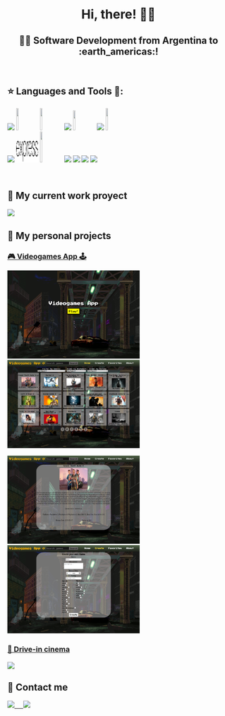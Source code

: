 <h1 align='center'>Hi, there! 🙋‍♂️</h1>

<h2 align="center">
👨‍💻 Software Development from Argentina to :earth_americas:!
</h2>

&nbsp;&nbsp;


## :star: Languages and Tools 🔨:

<p>
  <code><img width="10%" src="https://www.vectorlogo.zone/logos/w3_html5/w3_html5-ar21.svg"></code>
  <code><img width="10%" height="50px" src="http://1000marcas.net/wp-content/uploads/2021/02/CSS-Logo.png"></code>
  <code><img width="10%" height="50px" src="https://openclipart.org/download/272343/1486640684.svg"></code>
  <code><img width="10%" src="https://www.vectorlogo.zone/logos/reactjs/reactjs-ar21.svg"></code>
  <code><img width="10%" height="45" src="https://cdn.worldvectorlogo.com/logos/redux.svg"></code>
  <code><img width="10%" src="https://www.vectorlogo.zone/logos/getbootstrap/getbootstrap-ar21.svg"></code>
  <code><img width="10%" height="50px" src="https://cdn.worldvectorlogo.com/logos/material-ui-1.svg"></code>
  <br />
  <code><img width="10%" src="https://www.vectorlogo.zone/logos/nodejs/nodejs-ar21.svg"></code>
  <code><img width="10%" height='50px' src="https://github.com/rafamossetto/rafamossetto/blob/main/logos/expressjs.svg"></code>
  <code><img width="10%" height="70px"src="https://infinapps.com/wp-content/uploads/2018/10/mongodb-logo.png"></code>
  <code><img width="10%" src="https://vistapointe.net/images/mongoose-noda-wallpaper-6.jpg"></code>
  <code><img width="10%" src="https://www.vectorlogo.zone/logos/postgresql/postgresql-ar21.svg"></code>
  <code><img width="10%" src="https://www.vectorlogo.zone/logos/sequelizejs/sequelizejs-ar21.svg"></code>
  <code><img width="10%" src="https://www.vectorlogo.zone/logos/git-scm/git-scm-ar21.svg"></code>
  <br />
</p>

&nbsp;

## :pushpin: My current work proyect
[<img target="_blank" src="https://github.com/rafamossetto/rafamossetto/assets/80932298/71459a1e-d2c2-4ae4-bb47-58b77ba2aebc">](https://www.personalpay.com.ar/)


## :pushpin: My personal projects
  <h3><a href='https://github.com/rafamossetto/PI-Videogames-FT13'>🎮 Videogames App 🕹</a></h3>
<p>
  <a><img width='300px' height='200px' src="https://github.com/rafamossetto/rafamossetto/blob/main/screenshots/landing.png"></a>
  <a><img width='300px' height='200px' src="https://github.com/rafamossetto/rafamossetto/blob/main/screenshots/home.png"></a>
</p>
<p>
  <a><img width='300px' height='200px' src="https://github.com/rafamossetto/rafamossetto/blob/main/screenshots/game.png"></a>
  <a><img width='300px' height='200px'' src="https://github.com/rafamossetto/rafamossetto/blob/main/screenshots/form.png"></a>
</p>
  <h3><a href='https://github.com/rafamossetto/PG-Henry'>🎥 Drive-in cinema</a></h3>
<p>
  <a href="https://henry-movie-app.vercel.app/" ><img align="center" src="https://res.cloudinary.com/juancereceda/image/upload/v1627265729/Screen_Shot_2021-07-25_at_23.12.21_z77guu.png" width="500" /></a>
</p>


## :paperclip: Contact me
<span >
<a href="https://www.linkedin.com/in/rafamossetto" ><img width="5%" src="https://upload.wikimedia.org/wikipedia/commons/thumb/c/ca/LinkedIn_logo_initials.png/640px-LinkedIn_logo_initials.png"> &nbsp; &nbsp;
<a href="mailto:mossettorafael@gmail.com" ><img width="5%" src="https://upload.wikimedia.org/wikipedia/commons/thumb/7/7e/Gmail_icon_%282020%29.svg/800px-Gmail_icon_%282020%29.svg.png">
</span>
